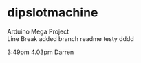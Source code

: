 # dipslotmachine
Arduino Mega Project <br>
Line Break added
branch readme
testy
dddd


3:49pm
4.03pm Darren
